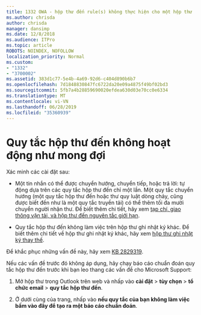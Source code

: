 ```yaml
---
title: 1332 OWA - hộp thư đến rule(s) không thực hiện cho một hộp thư
ms.author: chrisda
author: chrisda
manager: dansimp
ms.date: 12/8/2018
ms.audience: ITPro
ms.topic: article
ROBOTS: NOINDEX, NOFOLLOW
localization_priority: Normal
ms.custom:
- "1332"
- "3700002"
ms.assetid: 383d1c77-5e4b-4a69-92d6-c404d890b6b7
ms.openlocfilehash: 7d1848830847fc6722da20e09a4875f49bf02bd3
ms.sourcegitcommit: 5fb7a4b28859690020efdea630d03e70cc0e6334
ms.translationtype: MT
ms.contentlocale: vi-VN
ms.lasthandoff: 06/28/2019
ms.locfileid: "35360939"
---
```

# <a name="an-inbox-rule-doesnt-work-as-expected"></a>Quy tắc hộp thư đến không hoạt động như mong đợi

Xác minh các cài đặt sau:

- Một tin nhắn có thể được chuyển hướng, chuyển tiếp, hoặc trả lời: tự động dựa trên các quy tắc hộp thư đến chỉ một lần. Một quy tắc chuyển hướng (một quy tắc hộp thư đến hoặc thư quy luật dòng chảy, cũng được biết đến như là một quy tắc truyền tải) có thể thêm tối đa mười chuyển người nhận thư. Để biết thêm chi tiết, hãy xem [tạp chí, giao thông vận tải, và hộp thư đến nguyên tắc giới hạn](https://docs.microsoft.com/office365/servicedescriptions/exchange-online-service-description/exchange-online-limits).

- Quy tắc hộp thư đến không làm việc trên hộp thư ghi nhật ký khác. Để biết thêm chi tiết về hộp thư ghi nhật ký khác, hãy xem [hộp thư ghi nhật ký thay thế](https://docs.microsoft.com/Exchange/security-and-compliance/journaling/journaling#alternate-journaling-mailbox).

Để khắc phục những vấn đề này, hãy xem [KB 2829319](https://support.microsoft.com/kb/2829319).

Nếu các vấn đề trước đó không áp dụng, hãy chạy báo cáo chuẩn đoán quy tắc hộp thư đến trước khi bạn leo thang các vấn đề cho Microsoft Support:

1. Mở hộp thư trong Outlook trên web và nhấp vào **cài đặt** \> **tùy chọn** \> **tổ chức email** \> **quy tắc hộp thư đến**.

2. Ở dưới cùng của trang, nhấp vào **nếu quy tắc của bạn không làm việc bấm vào đây để tạo ra một báo cáo chuẩn đoán**.
